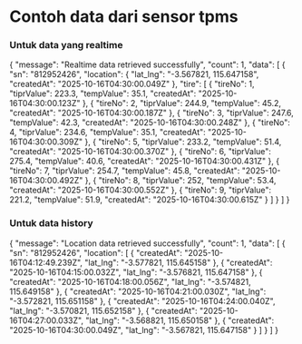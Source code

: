 # Contoh data dari sensor tpms

### Untuk data yang realtime
{
    "message": "Realtime data retrieved successfully",
    "count": 1,
    "data": [
        {
            "sn": "812952426",
            "location": {
                "lat_lng": "-3.567821, 115.647158",
                "createdAt": "2025-10-16T04:30:00.049Z"
            },
            "tire": [
                {
                    "tireNo": 1,
                    "tiprValue": 223.3,
                    "tempValue": 35.1,
                    "createdAt": "2025-10-16T04:30:00.123Z"
                },
                {
                    "tireNo": 2,
                    "tiprValue": 244.9,
                    "tempValue": 45.2,
                    "createdAt": "2025-10-16T04:30:00.187Z"
                },
                {
                    "tireNo": 3,
                    "tiprValue": 247.6,
                    "tempValue": 42.3,
                    "createdAt": "2025-10-16T04:30:00.248Z"
                },
                {
                    "tireNo": 4,
                    "tiprValue": 234.6,
                    "tempValue": 35.1,
                    "createdAt": "2025-10-16T04:30:00.309Z"
                },
                {
                    "tireNo": 5,
                    "tiprValue": 233.2,
                    "tempValue": 51.4,
                    "createdAt": "2025-10-16T04:30:00.370Z"
                },
                {
                    "tireNo": 6,
                    "tiprValue": 275.4,
                    "tempValue": 40.6,
                    "createdAt": "2025-10-16T04:30:00.431Z"
                },
                {
                    "tireNo": 7,
                    "tiprValue": 254.7,
                    "tempValue": 45.8,
                    "createdAt": "2025-10-16T04:30:00.492Z"
                },
                {
                    "tireNo": 8,
                    "tiprValue": 252,
                    "tempValue": 53.4,
                    "createdAt": "2025-10-16T04:30:00.552Z"
                },
                {
                    "tireNo": 9,
                    "tiprValue": 221.2,
                    "tempValue": 51.9,
                    "createdAt": "2025-10-16T04:30:00.615Z"
                }
            ]
        }
    ]
}

### Untuk data history
{
    "message": "Location data retrieved successfully",
    "count": 1,
    "data": [
        {
            "sn": "812952426",
            "location": [
                {
                    "createdAt": "2025-10-16T04:12:49.239Z",
                    "lat_lng": "-3.577821, 115.645158"
                },
                {
                    "createdAt": "2025-10-16T04:15:00.032Z",
                    "lat_lng": "-3.576821, 115.647158"
                },
                {
                    "createdAt": "2025-10-16T04:18:00.056Z",
                    "lat_lng": "-3.574821, 115.649158"
                },
                {
                    "createdAt": "2025-10-16T04:21:00.030Z",
                    "lat_lng": "-3.572821, 115.651158"
                },
                {
                    "createdAt": "2025-10-16T04:24:00.040Z",
                    "lat_lng": "-3.570821, 115.652158"
                },
                {
                    "createdAt": "2025-10-16T04:27:00.033Z",
                    "lat_lng": "-3.568821, 115.650158"
                },
                {
                    "createdAt": "2025-10-16T04:30:00.049Z",
                    "lat_lng": "-3.567821, 115.647158"
                }
            ]
        }
    ]
}

